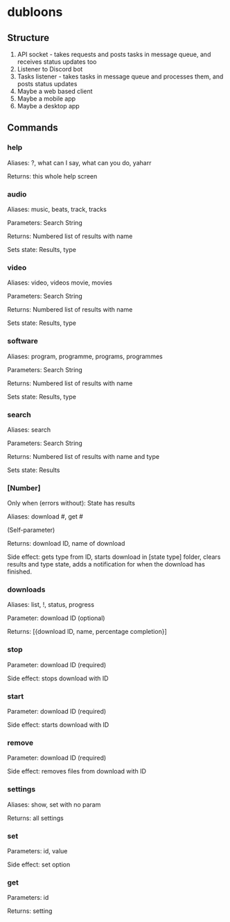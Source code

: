# dubloons

## Structure

1. API socket - takes requests and posts tasks in message queue, and receives status updates too
2. Listener to Discord bot
3. Tasks listener - takes tasks in message queue and processes them, and posts status updates
3. Maybe a web based client
4. Maybe a mobile app
5. Maybe a desktop app

## Commands

### help

Aliases: ?, what can I say, what can you do, yaharr

Returns: this whole help screen

### audio

Aliases: music, beats, track, tracks

Parameters: Search String

Returns: Numbered list of results with name

Sets state: Results, type

### video

Aliases: video, videos movie, movies

Parameters: Search String

Returns: Numbered list of results with name

Sets state: Results, type

### software

Aliases: program, programme, programs, programmes

Parameters: Search String

Returns: Numbered list of results with name

Sets state: Results, type

### search

Aliases: search

Parameters: Search String

Returns: Numbered list of results with name and type

Sets state: Results

### [Number]

Only when (errors without): State has results

Aliases: download #, get #

(Self-parameter)

Returns: download ID, name of download

Side effect: gets type from ID, starts download in [state type] folder, clears results and type state, adds a notification for when the download has finished.

### downloads

Aliases: list, !, status, progress

Parameter: download ID (optional)

Returns: [{download ID, name, percentage completion}]

### stop

Parameter: download ID (required)

Side effect: stops download with ID

### start

Parameter: download ID (required)

Side effect: starts download with ID

### remove

Parameter: download ID (required)

Side effect: removes files from download with ID

### settings

Aliases: show, set with no param

Returns: all settings

### set

Parameters: id, value

Side effect: set option

### get

Parameters: id

Returns: setting
